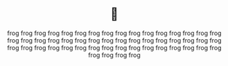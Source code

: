 ---
title: '🐸'
subtitle: 'frog frog frog frog frog frog frog frog frog frog frog frog frog frog frog frog frog frog frog frog frog frog frog frog frog frog frog frog frog frog frog frog frog frog frog frog frog frog frog frog frog frog frog frog frog frog frog frog frog frog frog frog '
PrimaryColor: "#99C68E"
NavTextColor: "#000000"
layout: ../../layouts/GalleryLayout.astro
url: "/other/🐸"
images: ["https://live.staticflickr.com/1680/25634833184_973e643306_b.jpg",
"https://upload.wikimedia.org/wikipedia/commons/3/39/European_Common_Frog_Rana_temporaria.jpg",
"https://5steps.edu.sg/wp-content/uploads/2023/03/cHJpdmF0ZS9zdGF0aWMvaW1hZ2Uvd2Vic2l0ZS8yMDIyLTA0L2xyL2ZyZnJvZ19qdW5nbGVfYW1waGliaWFuX2FuaW1hbC1pbWFnZS1reWJkbHV1Yy5qcGc.jpg", 
"https://encrypted-tbn0.gstatic.com/images?q=tbn:ANd9GcRMzuh0cidTZyd7klSG9dxP-HxBf4H3s2YB2Vwk68tYX1meiP0Ie312iaUocpvHgX0qIao&usqp=CAU", 
"https://live.staticflickr.com/6134/6206376675_9e94d52912_b.jpg", 
"https://encrypted-tbn0.gstatic.com/images?q=tbn:ANd9GcSn_KQl4Dl6bRjb95Uh5Uti-76GAwiAi8gQqEigGLY9772PNSw42iYEul4XQktajknwzoU&usqp=CAU", 
"https://upload.wikimedia.org/wikipedia/commons/e/ea/Marsh_frog_%28Pelophylax_ridibundus%29.jpg", 
"https://images.pexels.com/photos/70083/frog-macro-amphibian-green-70083.jpeg", 
"https://encrypted-tbn0.gstatic.com/images?q=tbn:ANd9GcS_B2YNxXRTqzAVi_pzFK0n-LC91PnWhKXcpA&usqp=CAU",
"https://s0.geograph.org.uk/geophotos/02/39/14/2391480_f1403ace.jpg", 
"https://upload.wikimedia.org/wikipedia/en/e/e4/Red_eyed_frog_oxtoby.jpg",
"https://images.rawpixel.com/image_1000/cHJpdmF0ZS9sci9pbWFnZXMvd2Vic2l0ZS8yMDIyLTA1L2ZyamlsbHdlbGxpbmd0b24wMDMyNi1pbWFnZS1rd3Z5am9ldC5qcGc.jpg", 
"https://images.rawpixel.com/image_1000/cHJpdmF0ZS9sci9pbWFnZXMvd2Vic2l0ZS8yMDIyLTA1L3drNDM4MTE2OS13aWtpbWVkaWEtaW1hZ2Uta3A2aXQyMzEta3A2ajM5YmUuanBn.jpg", 
"https://images.rawpixel.com/image_1000/czNmcy1wcml2YXRlL3Jhd3BpeGVsX2ltYWdlcy93ZWJzaXRlX2NvbnRlbnQvbHIvcGQxMDYtMDUyLWNoaW0uanBn.jpg", 
"https://images.rawpixel.com/image_500/czNmcy1wcml2YXRlL3Jhd3BpeGVsX2ltYWdlcy93ZWJzaXRlX2NvbnRlbnQvbHIvcHgxNjAwNTY5LWltYWdlLWt3dnZtN3M2LmpwZw.jpg", 
"https://images.rawpixel.com/image_500/czNmcy1wcml2YXRlL3Jhd3BpeGVsX2ltYWdlcy93ZWJzaXRlX2NvbnRlbnQvbHIvcGQxMDYtMDk0LmpwZw.jpg", 
"https://images.rawpixel.com/image_500/czNmcy1wcml2YXRlL3Jhd3BpeGVsX2ltYWdlcy93ZWJzaXRlX2NvbnRlbnQvbHIvdXB3azYxODg0MTQ0LXdpa2ltZWRpYS1pbWFnZS1rb3dkYmZ2ZC5qcGc.jpg", 
"https://images.rawpixel.com/image_600/czNmcy1wcml2YXRlL3Jhd3BpeGVsX2ltYWdlcy93ZWJzaXRlX2NvbnRlbnQvd2s3MTMyMjU3OS1pbWFnZS1rcHFqMTc5aS5qcGVn.jpeg", 
"https://images.rawpixel.com/image_400/czNmcy1wcml2YXRlL3Jhd3BpeGVsX2ltYWdlcy93ZWJzaXRlX2NvbnRlbnQvbHIvZmwzNzQwMTU5OTI2MC1pbWFnZS1rdTJncmhocC5qcGc.jpg", 
"https://images.rawpixel.com/image_400/czNmcy1wcml2YXRlL3Jhd3BpeGVsX2ltYWdlcy93ZWJzaXRlX2NvbnRlbnQvbHIvcGQxMDYtMDM0LWNoaW0uanBn.jpg", 
"https://images.rawpixel.com/image_400/czNmcy1wcml2YXRlL3Jhd3BpeGVsX2ltYWdlcy93ZWJzaXRlX2NvbnRlbnQvbHIvYTAwOS1rYWJvb21waWNzLTA3ODUuanBn.jpg", 
"https://images.rawpixel.com/image_500/cHJpdmF0ZS9sci9pbWFnZXMvd2Vic2l0ZS8yMDIyLTA0L2ZsMjcxNjIyMTIzMDgtcHVibGljLWltYWdlLWtvbnRhcnIyLmpwZw.jpg", 
"https://images.rawpixel.com/image_600/czNmcy1wcml2YXRlL3Jhd3BpeGVsX2ltYWdlcy93ZWJzaXRlX2NvbnRlbnQvbHIvZmwyMDY0NzMyOTY2Mi1pbWFnZS1rdHdyMGJpcC5qcGc.jpg", 
"https://images.rawpixel.com/image_500/czNmcy1wcml2YXRlL3Jhd3BpeGVsX2ltYWdlcy93ZWJzaXRlX2NvbnRlbnQvbHIvcHg3NzEyNDgtaW1hZ2Uta3d2eGU4NDAuanBn.jpg", 
"https://images.rawpixel.com/image_500/czNmcy1wcml2YXRlL3Jhd3BpeGVsX2ltYWdlcy93ZWJzaXRlX2NvbnRlbnQvbHIvdXB3azYyMTE1NTk5LXdpa2ltZWRpYS1pbWFnZS1rb3ducXhoaC5qcGc.jpg", 
"https://images.rawpixel.com/image_500/cHJpdmF0ZS9sci9pbWFnZXMvd2Vic2l0ZS8yMDIyLTA1L2ZyamlsbHdlbGxpbmd0b24wMDMyNi1pbWFnZS1rd3Z5am9ldC5qcGc.jpg", 
"https://images.rawpixel.com/image_500/cHJpdmF0ZS9zdGF0aWMvaW1hZ2Uvd2Vic2l0ZS8yMDIyLTA0L2xyL2ZyZnJvZ190b2FkX2FuaW1hbF9hbmltYWxzLWltYWdlLWt5YmJpZ2h2LmpwZw.jpg", 
"https://images.rawpixel.com/image_500/czNmcy1wcml2YXRlL3Jhd3BpeGVsX2ltYWdlcy93ZWJzaXRlX2NvbnRlbnQvbHIvcGQxMDYtMDMzLWNoaW0uanBn.jpg", 
"https://images.rawpixel.com/image_500/cHJpdmF0ZS9sci9pbWFnZXMvd2Vic2l0ZS8yMDIyLTA0L3Vwd2s2MjMwNTE1Mi13aWtpbWVkaWEtaW1hZ2Uta293bWplbjQuanBn.jpg", 
"https://images.rawpixel.com/image_400/czNmcy1wcml2YXRlL3Jhd3BpeGVsX2ltYWdlcy93ZWJzaXRlX2NvbnRlbnQvbHIvZmw5MjYwMDMzOTY5LWltYWdlLWt0d3IwNGFmLmpwZw.jpg", 
"https://images.rawpixel.com/image_200/cHJpdmF0ZS9sci9pbWFnZXMvd2Vic2l0ZS8yMDIyLTA1L2ZsOTI2MDAzNTExNS1pbWFnZS1rdHk2ZGdpMS5qcGc.jpg", 
"https://images.rawpixel.com/image_500/cHJpdmF0ZS9sci9pbWFnZXMvd2Vic2l0ZS8yMDIyLTA0L3Vwd2s2MjA2MDY3MS13aWtpbWVkaWEtaW1hZ2Uta293bzdiNXQuanBn.jpg", 
"https://images.rawpixel.com/image_500/czNmcy1wcml2YXRlL3Jhd3BpeGVsX2ltYWdlcy93ZWJzaXRlX2NvbnRlbnQvbHIvd2sxNDUyMTIxOC13aWtpbWVkaWEtaW1hZ2Uta3A2aXVzcXQta3A2ajR2dTcuanBn.jpg", 
"https://images.rawpixel.com/image_500/czNmcy1wcml2YXRlL3Jhd3BpeGVsX2ltYWdlcy93ZWJzaXRlX2NvbnRlbnQvbHIvdXB3azYyMTg0MjYyLXdpa2ltZWRpYS1pbWFnZS1rb3dneXJycC5qcGc.jpg", 
"https://images.rawpixel.com/image_500/cHJpdmF0ZS9sci9pbWFnZXMvd2Vic2l0ZS8yMDIyLTA0L3Vwd2s2MTkwNDUzMy13aWtpbWVkaWEtaW1hZ2Uta293b3N3c2cuanBn.jpg"]
---